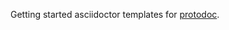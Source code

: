 Getting started asciidoctor templates for [protodoc](https://github.com/mathisloge/protocol-doc-generation).
